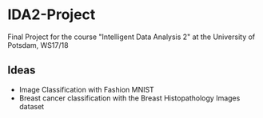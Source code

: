 # IDA2-Project
Final Project for the course "Intelligent Data Analysis 2" at the University of Potsdam, WS17/18

## Ideas
* Image Classification with Fashion MNIST
* Breast cancer classification with the Breast Histopathology Images dataset
